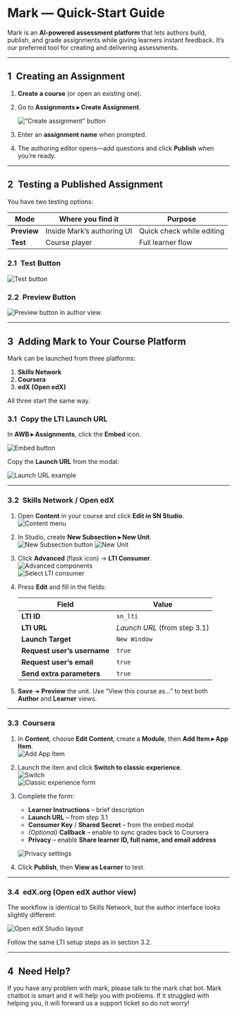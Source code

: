 # Mark — Quick-Start Guide

Mark is an **AI-powered assessment platform** that lets authors build, publish, and grade assignments while giving learners instant feedback. It’s our preferred tool for creating and delivering assessments.

---

## 1 Creating an Assignment

1. **Create a course** (or open an existing one).
2. Go to **Assignments ▸ Create Assignment**.

   ![“Create assignment” button](image-20.png)

3. Enter an **assignment name** when prompted.
4. The authoring editor opens—add questions and click **Publish** when you’re ready.

---

## 2 Testing a Published Assignment

You have two testing options:

| Mode        | Where you find it          | Purpose                   |
| ----------- | -------------------------- | ------------------------- |
| **Preview** | Inside Mark’s authoring UI | Quick check while editing |
| **Test**    | Course player              | Full learner flow         |

### 2.1 Test Button

![Test button](image-21.png)

### 2.2 Preview Button

![Preview button in author view](image-22.png)

---

## 3 Adding Mark to Your Course Platform

Mark can be launched from three platforms:

1. **Skills Network**
2. **Coursera**
3. **edX (Open edX)**

All three start the same way.

### 3.1 Copy the LTI Launch URL

In **AWB ▸ Assignments**, click the **Embed** icon.

![Embed button](image-11.png)

Copy the **Launch URL** from the modal:

![Launch URL example](image-13.png)

---

### 3.2 Skills Network / Open edX

1. Open **Content** in your course and click **Edit in SN Studio**.  
   ![Content menu](image-6.png)

2. In Studio, create **New Subsection ▸ New Unit**.  
   ![New Subsection button](image-14.png)
   ![New Unit](image-15.png)

3. Click **Advanced** (flask icon) → **LTI Consumer**.  
   ![Advanced components](image-16.png)  
   ![Select LTI consumer](image-17.png)

4. Press **Edit** and fill in the fields:

   | Field                       | Value                             |
   | --------------------------- | --------------------------------- |
   | **LTI ID**                  | `sn_lti`                          |
   | **LTI URL**                 | _Launch URL_ (from step&nbsp;3.1) |
   | **Launch Target**           | `New Window`                      |
   | **Request user’s username** | `true`                            |
   | **Request user’s email**    | `true`                            |
   | **Send extra parameters**   | `true`                            |

5. **Save** ➜ **Preview** the unit. Use “View this course as…” to test both **Author** and **Learner** views.

---

### 3.3 Coursera

1. In **Content**, choose **Edit Content**, create a **Module**, then **Add Item ▸ App Item**.  
   ![Add App Item](image-8.png)

2. Launch the item and click **Switch to classic experience**.  
   ![Switch](image-9.png)  
   ![Classic experience form](image-18.png)

3. Complete the form:

   - **Learner Instructions** – brief description
   - **Launch URL** – from step 3.1
   - **Consumer Key** / **Shared Secret** – from the embed modal
   - _(Optional)_ **Callback** – enable to sync grades back to Coursera
   - **Privacy** – enable **Share learner ID, full name, and email address**

   ![Privacy settings](image-19.png)

4. Click **Publish**, then **View as Learner** to test.

---

### 3.4 edX.org (Open edX author view)

The workflow is identical to Skills Network, but the author interface looks slightly different:

![Open edX Studio layout](image-7.png)

Follow the same LTI setup steps as in section&nbsp;3.2.

---

## 4 Need Help?

If you have any problem with mark, please talk to the mark chat bot. Mark chatbot is smart and it will help you with problems. If it struggled with helping you, it will forward us a support ticket so do not worry!
